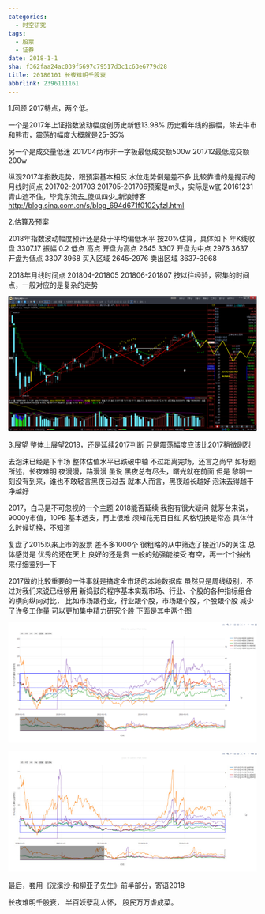 ```yaml
---
categories:
  - 时空研究
tags:
  - 股票
  - 证券
date: 2018-1-1
sha: f362faa24ac039f5697c79517d3c1c63e6779d28
title: 20180101 长夜难明千股衰
abbrlink: 2396111161
---
```

1.回顾
2017特点，两个低。

一个是2017年上证指数波动幅度创历史新低13.98%
历史看年线的振幅，除去牛市和熊市，震荡的幅度大概就是25-35%

另一个是成交量低迷
201704两市非一字板最低成交额500w
201712最低成交额200w

纵观2017年指数走势，跟预案基本相反
水位走势倒是差不多
比较靠谱的是提示的月线时间点
201702-201703
201705-201706​
预案是m头，实际是w底
20161231 青山遮不住，毕竟东流去_傻瓜四少_新浪博客
http://blog.sina.com.cn/s/blog_694d671f0102yfzl.html


2.估算及预案

2018年指数波动幅度预计还是处于平均偏低水平
按20%估算，具体如下
年K线收盘 	3307.17
振幅 	0.2
	低点 	高点
开盘为高点 	2645  	3307 
开盘为中点 	2976  	3637 
开盘为低点 	3307  	3968 
买入区域 	2645-2976
卖出区域 	3637-3968

2018年月线时间点
201804-201805
201806-201807
按以往经验，密集的时间点，一般对应的是复杂的走势

![20180101-0](/images/20180101-0.png)

3.展望
整体上展望2018，还是延续2017判断
只是震荡幅度应该比2017稍微剧烈

去泡沫已经是下半场
整体估值水平已跌破中轴
不过距离完场，还言之尚早
如标题所述，长夜难明
夜漫漫，路漫漫
虽说
黑夜总有尽头，曙光就在前面
但是
黎明一刻没有到来，谁也不敢轻言黑夜已过去
就本人而言，黑夜越长越好
泡沫去得越干净越好

2017，白马是不可忽视的一个主题
2018能否延续
我抱有很大疑问
就茅台来说，9000y市值，10PB
基本透支，再上很难
须知花无百日红
风格切换是常态
具体什么时候切换，不知道

复盘了2015以来上市的股票
差不多1000个
很粗略的从中筛选了接近1/5的关注
总体感觉是
优秀的还在天上
良好的还是贵
一般的勉强能接受
有空，再一个个抽出来仔细鉴别一下

2017做的比较重要的一件事就是搞定全市场的本地数据库
虽然只是周线级别，不过对我们来说已经够用
新捣鼓的程序基本实现市场、行业、个股的各种指标组合的横向纵向对比，
比如市场跟行业，行业跟个股，市场跟个股，个股跟个股
减少了许多工作量
可以更加集中精力研究个股
下面是其中两个图

![20180101-1](/images/20180101-1.png)

![20180101-2](/images/20180101-2.jpeg)

最后，套用《浣溪沙·和柳亚子先生》前半部分，寄语2018

长夜难明千股衰，
半百妖孽乱人怀，
股民万万虐成菜。
